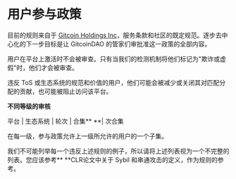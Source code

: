 # 用户参与政策

目前的规则来自于 [Gitcoin Holdings Inc](https://gitcoin.co/legal/terms)，服务条款和社区的既定规范。逐步去中心化的下一步目标是让 GitcoinDAO 的管家们审批准这一政策的全部内容。

用户在平台上激活时不会被审查。只有当我们的检测机制将他们标记为"欺诈或虚假"时，他们才会被审查。

违反 ToS 或生态系统的规范和价值的用户，他们可能会被减少或关闭其对匹配分配的贡献，也可能被阻止访问该平台。

**不同等级的审核**

平台 | 生态系统 | 轮次 | 合集** **| 次合集

在每一级，参与政策允许上一级所允许的用户的一个子集。

我们不可能列举每一个违反上述规则的例子，所以请将上述列表视为一个不完整的列表。您应该参考** **CLR论文中关于 Sybil 和串通攻击的定义，作为规则的参考。
